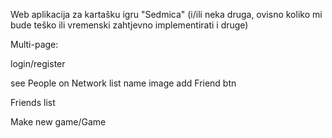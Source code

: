 Web aplikacija za kartašku igru "Sedmica" (i/ili neka druga, ovisno koliko mi bude teško ili vremenski zahtjevno implementirati i druge)

Multi-page:

  login/register
  
  see People on Network
    list
      name
      image
      add Friend btn
      
  Friends list
  
  Make new game/Game
  
